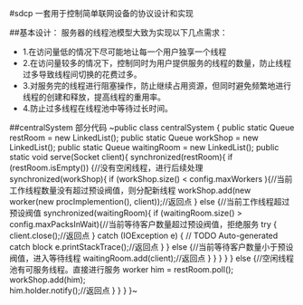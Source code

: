 #sdcp
一套用于控制简单联网设备的协议设计和实现

##基本设计：
服务器的线程池模型大致为实现以下几点需求：
- 1.在访问量低的情况下尽可能地让每一个用户独享一个线程
- 2.在访问量较多的情况下，控制同时为用户提供服务的线程的数量，防止线程过多导致线程间切换的花费过多。
- 3.对服务完的线程进行阻塞操作，防止继续占用资源，但同时避免频繁地进行线程的创建和释放，提高线程的重用率。
- 4.防止过多线程在线程池中等待过长时间。

##centralSystem 部分代码
~public class centralSystem {
    public static Queue<worker> restRoom = new LinkedList<worker>();
    public static Queue<worker> workShop = new LinkedList<worker>();
    public static Queue<Socket> waitingRoom = new LinkedList<Socket>();
    public static void serve(Socket client){
    	synchronized(restRoom){
    		if (restRoom.isEmpty()) {//没有空闲线程，进行后续处理
    			synchronized(workShop){
    				if (workShop.size() < config.maxWorkers ){//当前工作线程数量没有超过预设阀值，则分配新线程
    					workShop.add(new worker(new procImplemention(), client));//返回点
    				} else {//当前工作线程超过预设阀值
    					synchronized(waitingRoom){
    						if (waitingRoom.size() > config.maxPacksInWait){//当前等待客户数量超过预设阀值，拒绝服务
    							try {
									client.close();//返回点
								} catch (IOException e) {
									// TODO Auto-generated catch block
									e.printStackTrace();//返回点
								}
    						} else {//当前等待客户数量小于预设阀值，进入等待线程
    							waitingRoom.add(client);//返回点
    						}
    					}
    				}
    			}
    		} else {//空闲线程池有可服务线程。直接进行服务
    			worker him = restRoom.poll();
    			workShop.add(him);   			
    			him.holder.notify();//返回点
    		}
    	}
    }
}~
